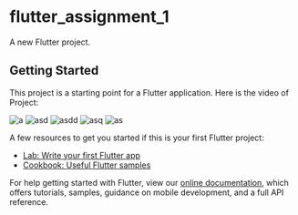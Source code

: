 # flutter_assignment_1

A new Flutter project.

## Getting Started

This project is a starting point for a Flutter application.
Here is the video of Project:


![a](https://user-images.githubusercontent.com/71689069/183073862-4f256abf-6f7a-4f8d-9573-dd054610c682.png)
![asd](https://user-images.githubusercontent.com/71689069/183073879-cfc04cdd-2704-4dd5-8e32-1c0b36a14f24.png)
![asdd](https://user-images.githubusercontent.com/71689069/183073880-e0ea800d-d67b-4c19-ac52-675a8ab61d47.png)
![asq](https://user-images.githubusercontent.com/71689069/183073884-b9d2eb11-fff7-4c4a-aaa3-947b65cdfa2d.png)
![as](https://user-images.githubusercontent.com/71689069/183073889-266cda5f-592b-4c23-9c5d-0dd73e133aad.png)


A few resources to get you started if this is your first Flutter project:

- [Lab: Write your first Flutter app](https://flutter.dev/docs/get-started/codelab)
- [Cookbook: Useful Flutter samples](https://flutter.dev/docs/cookbook)

For help getting started with Flutter, view our
[online documentation](https://flutter.dev/docs), which offers tutorials,
samples, guidance on mobile development, and a full API reference.
